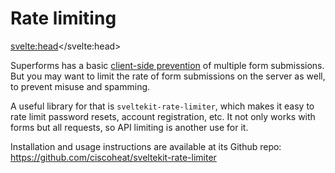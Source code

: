 # Rate limiting

<svelte:head><title>Rate limiting with sveltekit-rate-limiter</title></svelte:head>

Superforms has a basic [client-side prevention](/concepts/submit-behavior#multiplesubmits) of multiple form submissions. But you may want to limit the rate of form submissions on the server as well, to prevent misuse and spamming. 

A useful library for that is `sveltekit-rate-limiter`, which makes it easy to rate limit password resets, account registration, etc. It not only works with forms but all requests, so API limiting is another use for it.

Installation and usage instructions are available at its Github repo:<br>https://github.com/ciscoheat/sveltekit-rate-limiter
